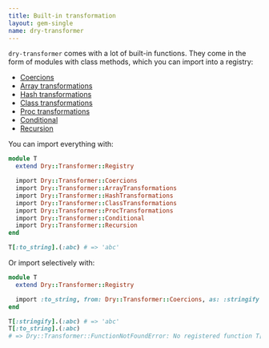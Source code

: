 ```yaml
---
title: Built-in transformation
layout: gem-single
name: dry-transformer
---
```


`dry-transformer` comes with a lot of built-in functions. They come in the form of modules with class methods, which you can import into a registry:

* [Coercions](https://www.rubydoc.info/gems/dry-transformer/Dry/Transformer/Coercions)
* [Array transformations](https://www.rubydoc.info/gems/dry-transformer/Dry/Transformer/ArrayTransformations)
* [Hash transformations](https://www.rubydoc.info/gems/dry-transformer/Dry/Transformer/HashTransformations)
* [Class transformations](https://www.rubydoc.info/gems/dry-transformer/Dry/Transformer/ClassTransformations)
* [Proc transformations](https://www.rubydoc.info/gems/dry-transformer/Dry/Transformer/ProcTransformations)
* [Conditional](https://www.rubydoc.info/gems/dry-transformer/Dry/Transformer/Conditional)
* [Recursion](https://www.rubydoc.info/gems/dry-transformer/Dry/Transformer/Recursion)

You can import everything with:

```ruby
module T
  extend Dry::Transformer::Registry

  import Dry::Transformer::Coercions
  import Dry::Transformer::ArrayTransformations
  import Dry::Transformer::HashTransformations
  import Dry::Transformer::ClassTransformations
  import Dry::Transformer::ProcTransformations
  import Dry::Transformer::Conditional
  import Dry::Transformer::Recursion
end

T[:to_string].(:abc) # => 'abc'
```

Or import selectively with:

```ruby
module T
  extend Dry::Transformer::Registry

  import :to_string, from: Dry::Transformer::Coercions, as: :stringify
end

T[:stringify].(:abc) # => 'abc'
T[:to_string].(:abc)
# => Dry::Transformer::FunctionNotFoundError: No registered function T[:to_string]
```
